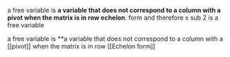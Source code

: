 a free variable is **a variable that does not correspond to a column with a pivot when the matrix is in row echelon**. form and therefore x sub 2 is a free variable

a free variable is **a variable that does not correspond to a column with a [[pivot]] when the matrix is in row [[Echelon form]]

